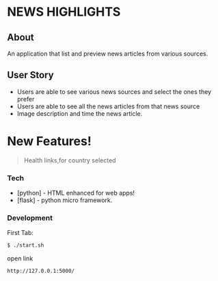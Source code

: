 # NEWS HIGHLIGHTS

## About
An application that list and preview news articles from various sources.

## User Story
- Users are able to see various news sources and select the ones they prefer
- Users are able to see all the news articles from that news source
- Image description and time the news article.

# New Features!
> Health links,for country selected
### Tech
* [python] - HTML enhanced for web apps!
* [flask] - python micro framework.

### Development
First Tab:
```sh
$ ./start.sh
```
open link

```sh
http://127.0.0.1:5000/
```